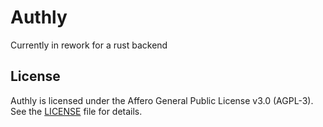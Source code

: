 # Authly

Currently in rework for a rust backend

## License

Authly is licensed under the Affero General Public License v3.0 (AGPL-3).
See the [LICENSE](LICENSE-AGPL-3) file for details.
